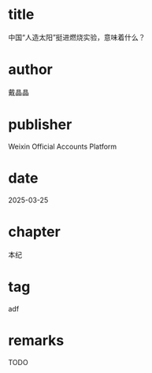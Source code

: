 # title
中国“人造太阳”挺进燃烧实验，意味着什么？

# author
戴晶晶

# publisher
Weixin Official Accounts Platform

# date
2025-03-25

# chapter
本纪

# tag
adf

# remarks
TODO

